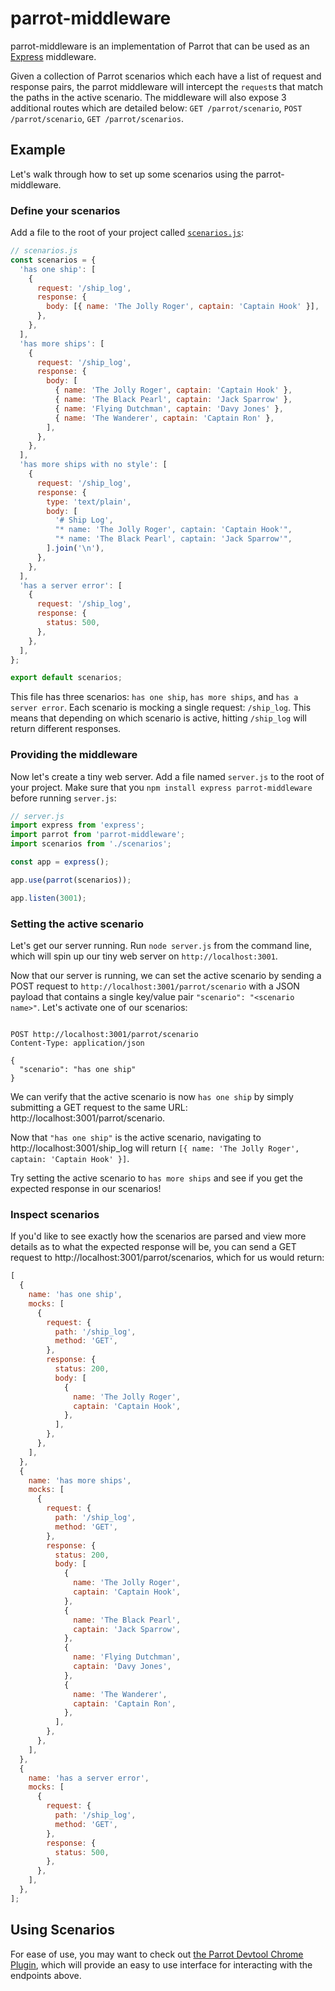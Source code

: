 # parrot-middleware

parrot-middleware is an implementation of Parrot that can be used as an [Express](http://expressjs.com/) middleware.

Given a collection of Parrot scenarios which each have a list of request and response pairs, the parrot middleware will intercept the `request`s that match the paths in the active scenario. The middleware will also expose 3 additional routes which are detailed below: `GET /parrot/scenario`, `POST /parrot/scenario`, `GET /parrot/scenarios`.

## Example

Let's walk through how to set up some scenarios using the parrot-middleware.

### Define your scenarios

Add a file to the root of your project called [`scenarios.js`](/americanexpress/parrot/blob/master/SCENARIOS.md):

```js
// scenarios.js
const scenarios = {
  'has one ship': [
    {
      request: '/ship_log',
      response: {
        body: [{ name: 'The Jolly Roger', captain: 'Captain Hook' }],
      },
    },
  ],
  'has more ships': [
    {
      request: '/ship_log',
      response: {
        body: [
          { name: 'The Jolly Roger', captain: 'Captain Hook' },
          { name: 'The Black Pearl', captain: 'Jack Sparrow' },
          { name: 'Flying Dutchman', captain: 'Davy Jones' },
          { name: 'The Wanderer', captain: 'Captain Ron' },
        ],
      },
    },
  ],
  'has more ships with no style': [
    {
      request: '/ship_log',
      response: {
        type: 'text/plain',
        body: [
          '# Ship Log',
          "* name: 'The Jolly Roger', captain: 'Captain Hook'",
          "* name: 'The Black Pearl', captain: 'Jack Sparrow'",
        ].join('\n'),
      },
    },
  ],
  'has a server error': [
    {
      request: '/ship_log',
      response: {
        status: 500,
      },
    },
  ],
};

export default scenarios;
```

This file has three scenarios: `has one ship`, `has more ships`, and `has a server error`. Each scenario is mocking a single request: `/ship_log`. This means that depending on which scenario is active, hitting `/ship_log` will return different responses.

### Providing the middleware

Now let's create a tiny web server. Add a file named `server.js` to the root of your project. Make sure that you `npm install express parrot-middleware` before running `server.js`:

```js
// server.js
import express from 'express';
import parrot from 'parrot-middleware';
import scenarios from './scenarios';

const app = express();

app.use(parrot(scenarios));

app.listen(3001);
```

### Setting the active scenario

Let's get our server running. Run `node server.js` from the command line, which will spin up our tiny web server on `http://localhost:3001`.

Now that our server is running, we can set the active scenario by sending a POST request to `http://localhost:3001/parrot/scenario` with a JSON payload that contains a single key/value pair `"scenario": "<scenario name>"`. Let's activate one of our scenarios:

```

POST http://localhost:3001/parrot/scenario
Content-Type: application/json

{
  "scenario": "has one ship"
}

```

We can verify that the active scenario is now `has one ship` by simply submitting a GET request to the same URL: http://localhost:3001/parrot/scenario.

Now that `"has one ship"` is the active scenario, navigating to http://localhost:3001/ship_log will return `[{ name: 'The Jolly Roger', captain: 'Captain Hook' }]`.

Try setting the active scenario to `has more ships` and see if you get the expected response in our scenarios!

### Inspect scenarios

If you'd like to see exactly how the scenarios are parsed and view more details as to what the expected response will be, you can send a GET request to http://localhost:3001/parrot/scenarios, which for us would return:

```js
[
  {
    name: 'has one ship',
    mocks: [
      {
        request: {
          path: '/ship_log',
          method: 'GET',
        },
        response: {
          status: 200,
          body: [
            {
              name: 'The Jolly Roger',
              captain: 'Captain Hook',
            },
          ],
        },
      },
    ],
  },
  {
    name: 'has more ships',
    mocks: [
      {
        request: {
          path: '/ship_log',
          method: 'GET',
        },
        response: {
          status: 200,
          body: [
            {
              name: 'The Jolly Roger',
              captain: 'Captain Hook',
            },
            {
              name: 'The Black Pearl',
              captain: 'Jack Sparrow',
            },
            {
              name: 'Flying Dutchman',
              captain: 'Davy Jones',
            },
            {
              name: 'The Wanderer',
              captain: 'Captain Ron',
            },
          ],
        },
      },
    ],
  },
  {
    name: 'has a server error',
    mocks: [
      {
        request: {
          path: '/ship_log',
          method: 'GET',
        },
        response: {
          status: 500,
        },
      },
    ],
  },
];
```

## Using Scenarios

For ease of use, you may want to check out [the Parrot Devtool Chrome Plugin](https://chrome.google.com/webstore/detail/parrot-devtools/jckchajdleibnohnphddbiglgpjpbffn), which will provide an easy to use interface for interacting with the endpoints above.
